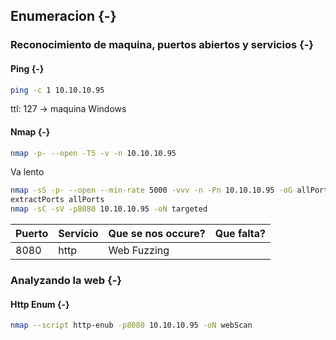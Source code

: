 ## Enumeracion {-}

### Reconocimiento de maquina, puertos abiertos y servicios {-} 

#### Ping {-}

```bash
ping -c 1 10.10.10.95
```
ttl: 127 -> maquina Windows

#### Nmap {-}

```bash
nmap -p- --open -T5 -v -n 10.10.10.95
```

Va lento

```bash
nmap -sS -p- --open --min-rate 5000 -vvv -n -Pn 10.10.10.95 -oG allPorts 
extractPorts allPorts
nmap -sC -sV -p8080 10.10.10.95 -oN targeted
```


| Puerto | Servicio | Que se nos occure? | Que falta? |
| ------ | -------- | ------------------ | ---------- |
| 8080   | http     | Web Fuzzing        |            |


### Analyzando la web {-}


#### Http Enum {-}

```bash
nmap --script http-enub -p8080 10.10.10.95 -oN webScan
```



